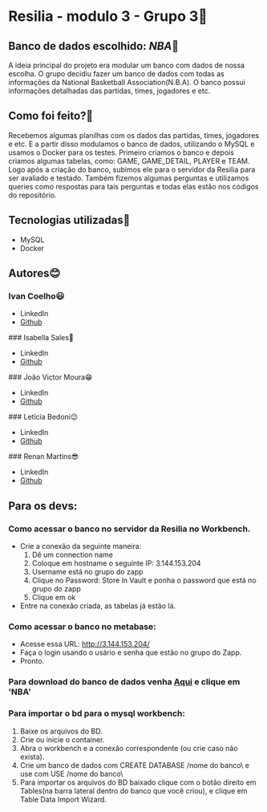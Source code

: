 # **Resilia - modulo 3 - Grupo 3🚀**

## Banco de dados escolhido: *NBA*🏀

A ideia principal do projeto era modular um banco com dados de nossa escolha. O grupo decidiu
fazer um banco de dados com todas as informações da National Basketball Association(N.B.A).
O banco possui informações detalhadas das partidas, times, jogadores e etc.

## Como foi feito?🤔

Recebemos algumas planilhas com os dados das partidas, times, jogadores e etc. E a partir disso
modulamos o banco de dados, utilizando o MySQL e usamos o Docker para os testes. Primeiro criamos o banco e depois criamos algumas
tabelas, como: GAME, GAME_DETAIL, PLAYER e TEAM. Logo após a criação do banco, subimos ele para
o servidor da Resilia para ser avaliado e testado. Também fizemos algumas perguntas e utilizamos
queries como respostas para tais perguntas e todas elas estão nos códigos do repositório.


## Tecnologias utilizadas🦉

<ul>
  <li>MySQL</li>
  <li>Docker</li>
</ul>

## Autores😊

### Ivan Coelho😃
 <ul>
  <li><a href="https://www.linkedin.com/in/ivancda/"></a>LinkedIn</li>
  <li><a href="https://github.com/ivancda">Github</a></li>
</ul>
### Isabella Sales🤗
 <ul>
  <li><a href="#"></a>LinkedIn</li>
  <li><a href="https://github.com/IsabellaSSantos">Github</a></li>
</ul>
### João Victor Moura😁
 <ul>
  <li><a href="linkedin.com/in/jovimoura10/"></a>LinkedIn</li>
  <li><a href="https://github.com/jovimoura">Github</a></li>
</ul>
### Letícia Bedoni😉
 <ul>
  <li><a href="https://www.linkedin.com/in/leticia-souza04/"></a>LinkedIn</li>
  <li><a href="https://github.com/leticiabedoni">Github</a></li>
</ul>
### Renan Martins😎
 <ul>
  <li><a href="#"></a>LinkedIn</li>
  <li><a href="https://github.com/renanmartins1813">Github</a></li>
</ul>


## Para os devs:

### Como acessar o banco no servidor da Resilia no Workbench.

- Crie a conexão da seguinte maneira:
  1. Dê um connection name
  2. Coloque em hostname o seguinte IP: 3.144.153.204
  3. Username está no grupo do zapp
  4. Clique no Password: Store in Vault e ponha o password que está no grupo do zapp
  5. Clique em ok
- Entre na conexão criada, as tabelas já estão lá.

### Como acessar o banco no metabase:

- Acesse essa URL: http://3.144.153.204/
- Faça o login usando o usário e senha que estão no grupo do Zapp.
- Pronto.
### Para download do banco de dados venha [Aqui][1] e clique em 'NBA'

### Para importar o bd para o mysql workbench:

1. Baixe os arquivos do BD.
2. Crie ou inicie o container.
3. Abra o workbench e a conexão correspondente (ou crie caso não exista).
4. Crie um banco de dados com CREATE DATABASE /nome do banco\ e use com USE /nome do banco\
5. Para importar os arquivos do BD baixado clique com o botão direito em Tables(na barra lateral dentro do banco que você criou), e clique em Table Data Import Wizard.


[1]: https://drive.google.com/drive/folders/1F9Rwbzzz4LJCxZU-mTR4JqDT_2vJ7-sC "AQUI"
